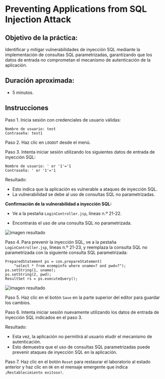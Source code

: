 # Preventing Applications from SQL Injection Attack

## Objetivo de la práctica:

Identificar y mitigar vulnerabilidades de inyección SQL mediante la implementación de consultas SQL parametrizadas, garantizando que los datos de entrada no comprometan el mecanismo de autenticación de la aplicación.

## Duración aproximada:
- 5 minutos.

## Instrucciones 

Paso 1. Inicia sesión con credenciales de usuario válidas:

    Nombre de usuario: test
    Contraseña: test1

Paso 2. Haz clic en `LOGOUT` desde el menú.

Paso 3. Intenta iniciar sesión utilizando los siguientes datos de entrada de inyección SQL:

    Nombre de usuario: ' or '1'='1
    Contraseña: ' or '1'='1

Resultado:
- Esto indica que la aplicación es vulnerable a ataques de inyección SQL.
- La vulnerabilidad se debe al uso de consultas SQL no parametrizadas.

**Confirmación de la vulnerabilidad a inyección SQL:**

- Ve a la pestaña `LoginController.jsp`, líneas n.º 21-22.

- Encontrarás el uso de una consulta SQL no parametrizada.

![imagen resultado](../images/img15.png)

Paso 4. Para prevenir la inyección SQL, ve a la pestaña `LoginController.jsp`, líneas n.º 21-23, y reemplaza la consulta SQL no parametrizada con la siguiente consulta SQL parametrizada:

    PreparedStatement ps = con.prepareStatement(
        "select * from ecempinfo where uname=? and pwd=?");
    ps.setString(1, uname);
    ps.setString(2, pwd);
    ResultSet rs = ps.executeQuery();

![imagen resultado](../images/img16.png)

Paso 5. Haz clic en el botón `Save` en la parte superior del editor para guardar los cambios.

Paso 6. Intenta iniciar sesión nuevamente utilizando los datos de entrada de inyección SQL indicados en el paso 3.

Resultado: 
- Esta vez, la aplicación no permitirá al usuario eludir el mecanismo de autenticación.
- Esto demuestra que el uso de consultas SQL parametrizadas puede prevenir ataques de inyección SQL en la aplicación.

Paso 7. Haz clic en el botón `Reset` para restaurar el laboratorio al estado anterior y haz clic en `OK` en el mensaje emergente que indica `¡Restablecimiento exitoso!`.
